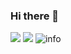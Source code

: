 ### Hi there 👋
![](https://visitor-badge.glitch.me/badge?page_id=X-Luminous.readme)
![](http://antzuhl.cn:4000/get/@X-Luminous.readme)
![info](https://github-readme-stats.vercel.app/api?username=X-Luminous&show_icons=true&count_private=true&hide=prs&theme=default_repocard)

<!--
**X-Luminous/X-Luminous** is a ✨ _special_ ✨ repository because its `README.md` (this file) appears on your GitHub profile.

Here are some ideas to get you started:

- 🔭 I’m currently working on ...
- 🌱 I’m currently learning ...
- 👯 I’m looking to collaborate on ...
- 🤔 I’m looking for help with ...
- 💬 Ask me about ...
- 📫 How to reach me: ...
- 😄 Pronouns: ...
- ⚡ Fun fact: ...
-->
